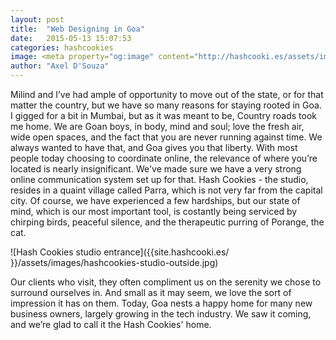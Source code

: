 ```yaml
---
layout: post
title:  "Web Designing in Goa"
date:   2015-05-13 15:07:53
categories: hashcookies
image: <meta property="og:image" content="http://hashcooki.es/assets/images/hashcookies-studio-outside.jpg"/>
author: "Axel D'Souza"
--- 
```


Milind and I’ve had ample of opportunity to move out of the state, or for that matter the country, but we have so many reasons for staying rooted in Goa. I gigged for a bit in Mumbai, but as it was meant to be, Country roads took me home. We are Goan boys, in body, mind and soul; love the fresh air, wide open spaces, and the fact that you are never running against time. We always wanted to have that, and Goa gives you that liberty. With most people today choosing to coordinate online, the relevance of where you’re located is nearly insignificant. We've made sure we have a very strong online communication system set up for that. Hash Cookies - the studio, resides in a quaint village called Parra, which is not very far from the capital city. Of course, we have experienced a few hardships, but our state of mind, which is our most important tool, is costantly being serviced by chirping birds, peaceful silence, and the therapeutic purring of Porange, the cat.  

![Hash Cookies studio entrance]({{site.hashcooki.es/ }}/assets/images/hashcookies-studio-outside.jpg)       

Our clients who visit, they often compliment us on the serenity we chose to surround ourselves in. And small as it may seem, we love the sort of impression it has on them. Today, Goa nests a happy home for many new business owners, largely growing in the tech industry. We saw it coming, and we’re glad to call it the Hash Cookies' home.

